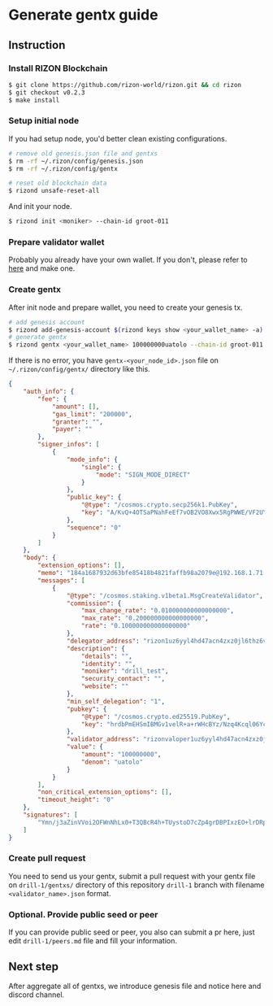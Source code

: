 # Generate gentx guide

## Instruction

### Install RIZON Blockchain

```bash
$ git clone https://github.com/rizon-world/rizon.git && cd rizon
$ git checkout v0.2.3
$ make install
```

### Setup initial node

If you had setup node, you'd better clean existing configurations.

```bash
# remove old genesis.json file and gentxs
$ rm -rf ~/.rizon/config/genesis.json
$ rm -rf ~/.rizon/config/gentx

# reset old blockchain data
$ rizond unsafe-reset-all
```

And init your node.

```bash
$ rizond init <moniker> --chain-id groot-011 
```

### Prepare validator wallet

Probably you already have your own wallet. If you don't, please refer to [here](https://docs.rizon.world/resource/cli/general#keys) and make one.

### Create gentx

After init node and prepare wallet, you need to create your genesis tx.

```bash
# add genesis account
$ rizond add-genesis-account $(rizond keys show <your_wallet_name> -a) 120000000uatolo
# generate gentx
$ rizond gentx <your_wallet_name> 100000000uatolo --chain-id groot-011
```

If there is no error, you have `gentx-<your_node_id>.json` file on `~/.rizon/config/gentx/` directory like this.

```json
{
    "auth_info": {
        "fee": {
            "amount": [],
            "gas_limit": "200000",
            "granter": "",
            "payer": ""
        },
        "signer_infos": [
            {
                "mode_info": {
                    "single": {
                        "mode": "SIGN_MODE_DIRECT"
                    }
                },
                "public_key": {
                    "@type": "/cosmos.crypto.secp256k1.PubKey",
                    "key": "A/KvQ+4OTSaPNahFeEf7vOB2VO8Xwx5RgPWWE/VF2UYB"
                },
                "sequence": "0"
            }
        ]
    },
    "body": {
        "extension_options": [],
        "memo": "184a1687932d63bfe85418b4821faffb98a2079e@192.168.1.71:26656",
        "messages": [
            {
                "@type": "/cosmos.staking.v1beta1.MsgCreateValidator",
                "commission": {
                    "max_change_rate": "0.010000000000000000",
                    "max_rate": "0.200000000000000000",
                    "rate": "0.100000000000000000"
                },
                "delegator_address": "rizon1uz6yyl4hd47acn4zxz0jl6thz6vjuz9xr3uurc",
                "description": {
                    "details": "",
                    "identity": "",
                    "moniker": "drill_test",
                    "security_contact": "",
                    "website": ""
                },
                "min_self_delegation": "1",
                "pubkey": {
                    "@type": "/cosmos.crypto.ed25519.PubKey",
                    "key": "hrdbPmEHSmIBMGv1velR+a+rWHcBYz/Nzq4Kcql06Yc="
                },
                "validator_address": "rizonvaloper1uz6yyl4hd47acn4zxz0jl6thz6vjuz9xs47apg",
                "value": {
                    "amount": "100000000",
                    "denom": "uatolo"
                }
            }
        ],
        "non_critical_extension_options": [],
        "timeout_height": "0"
    },
    "signatures": [
        "Ymn/j3aZinVVoi2OFWnNhLx0+T3QBcR4h+TUystoD7cZp4grDBPIxzEO+lrDRpCmw9j0Npb/oZyRp+UjL0jlFQ=="
    ]
}
```

### Create pull request

You need to send us your gentx, submit a pull request with your gentx file on `drill-1/gentxs/` directory of this repository `drill-1` branch with filename `<validator_name>.json` format.

### Optional. Provide public seed or peer

If you can provide public seed or peer, you also can submit a pr here, just edit `drill-1/peers.md` file and fill your information.

## Next step

After aggregate all of gentxs, we introduce genesis file and notice here and discord channel.